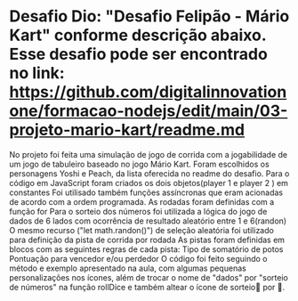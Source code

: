 
# Desafio Dio: "Desafio Felipão - Mário Kart" conforme descrição abaixo. Esse desafio pode ser encontrado no link: https://github.com/digitalinnovationone/formacao-nodejs/edit/main/03-projeto-mario-kart/readme.md


No projeto foi feita uma simulação de jogo de corrida com a jogabilidade de um jogo de tabuleiro baseado no jogo Mário Kart.
Foram escolhidos os personagens Yoshi e Peach, da lista oferecida no readme do desafio.
Para o código em JavaScript foram criados os dois objetos(player 1 e player 2 ) em constantes
Foi utilisado também funções assíncronas que eram acionadas de acordo com a ordem programada.
As rodadas foram definidas com a função for
Para o sorteio dos números foi utilizada a lógica do jogo de dados de 6 lados com ocorrência de resultado aleatório entre 1 e 6(randon) 
O mesmo recurso ("let math.randon()") de seleção aleatória foi utilizado para definição da pista de corrida por rodada
As pistas foram definidas em blocos com as seguintes regras de cada pista:
Tipo de somatório de potos 
Pontuação para vencedor e/ou perdedor
O código foi feito seguindo o método e exemplo apresentado na aula, com algumas pequenas personalizações nos ícones, além de trocar o nome de "dados" por "sorteio de números" na função rollDice e também altear o ícone de sorteio🎲 por 🎰.